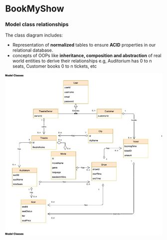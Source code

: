 # BookMyShow


### Model class relationships

The class diagram includes:
  - Representation of **normalized** tables to ensure **ACID** properties in our relational database.
  - concepts of OOPs like **inheritance, composition and abstraction** of real world entities to derive their relationships e.g, Auditorium has 0 to n seats, Customer books 0 to n tickets, etc

![](images/bmsCIQ_uml.jpg)
